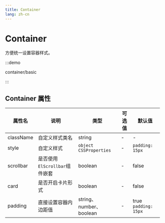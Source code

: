 ```yaml
---
title: Container
lang: zh-cn
---
```


# Container

方便统一设置容器样式。

:::demo 

container/basic

:::


## Container 属性

| 属性名     | 说明                      | 类型           | 可选值                  | 默认值       |
| ---------- | ------------------------ | -------------- | ---------------------- | ------------ |
| className | 自定义样式类名 | string | - | - |
| style | 自定义样式 | `object` `CSSProperties` | - | `padding: 15px` |
| scrollbar | 是否使用`ElScrollbar`组件嵌套 | boolean | - | false |
| card | 是否开启卡片形式 | boolean | - | false |
| padding | 直接设置容器内边距值 | string、number、boolean | - | true `padding: 15px` |